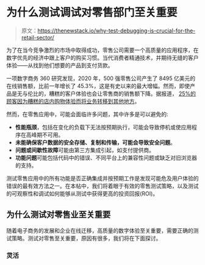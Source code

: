 # 为什么测试调试对零售部门至关重要

> 原文：<https://thenewstack.io/why-test-debugging-is-crucial-for-the-retail-sector/>

为了在当今竞争激烈的市场中取得成功，零售公司需要一个高质量的应用程序，在数字优先的经济中跟上客户的购买习惯。当代消费者精通技术，并期待无缝的客户体验——从找到他们想要的产品到支付货款。

一项数字商务 360 研究发现，2020 年，500 强零售公司产生了 8495 亿美元的在线销售额，比前一年增长了 45.3%，这是有史以来的最大增幅。然而，即使产品是无与伦比的，糟糕的客户体验也会让零售商的销售额下降。据报道， [25%的顾客因为糟糕的店内购物体验而将业务转移到其他地方](https://www.salesforce.com/content/dam/web/en_us/www/documents/datasheets/connectedshopperresearchreport.pdf)。

然而，在零售应用中，可能会面临许多问题，其中许多是可以避免的:

*   **性能瓶颈**，包括在变化的负载下无法按预期执行，可能会导致停机或使应用程序在高峰期不可用。
*   **未能确保客户数据的安全存储、复制和传输，可能会导致安全问题**。
*   **问题或间歇性故障**可能由第三方集成引起，如支付提供商。
*   **功能问题**可能包括代码中的错误、不同平台上的兼容性问题或缺乏对旧浏览器的支持。

测试零售应用中的所有功能是否正确集成并按预期工作是发现可能危及用户体验的错误的最有效方法之一。在本帖中，我们将着眼于有效的零售测试策略，以及测试的可观察性和调试如何能够从测试中获得更高的投资回报(ROI)。

## 为什么测试对零售业至关重要

随着电子商务的发展和企业在线迁移，高质量的数字体验至关重要，需要正确的测试策略。测试对零售至关重要，原因有很多，我们将在下面探讨。

### 灵活

测试提供了开发人员快速检测问题和调整现有代码库所需的灵活性。自动化测试提供了工程师保持生产力所需的快速反馈循环。由于持续集成(CI)管道，当测试失败时，工程师除了做出反应之外，什么都不用做。

### 安全性

顾客开始不愿意透露他们的个人信息。然而，零售应用程序需要这些数据来提供个性化的建议，并帮助客户做出购买决定。应用程序安全性测试有助于识别软件代码中可能被攻击者利用的缺陷和漏洞。

### 质量

在自动化测试中，覆盖范围包括新特性和早期迭代中的现有特性。这确保了旧软件功能在发生变化时仍能按预期运行。因为自动化测试可以在没有人工干预的情况下运行多次，所以它们可以保持代码质量，并帮助零售商向最终用户提供无错误的体验。

### 信心和可预测性

自动化测试验证一个特定的特性只做它想要做的事情。这确保了测试结果的一致性和一致性。它还帮助您的工程师对他们的代码库充满信心。

## 演示零售应用示例

在我们的示例[电子商务 web 应用程序](https://github.com/cuongld2/retail-importance-of-test)中，用户可以通过 Stripe 或 PayPal 支付支持购买商品。用户必须登录才能进行购买。注册新帐户需要提供用户名和密码。用户可以在主页上查看所有可用的产品。

![](img/f3f1213b172ac5dbeeebf087908298ed.png)

图 1:显示所有可用产品的主页

用户可以将产品添加到购物车中，并使用 Stripe 进行购买。

## 演示应用程序的测试

我们需要编写一些测试来确保我们的应用程序按预期工作。下面是检查“Item”和“OrderItem”的对象模型的默认值的测试:

```
from django.test import TestCase
from  ..models import Item,OrderItem

class TestMyModel(TestCase):

  def test_default_value_item(self):
 item  =  Item()
 self.assertEqual(
 item.total,  1)

  def test_default_value_order_item(self):
 item  =  OrderItem()
 self.assertEqual(
 item.quantity,  1)

```

基本上，这些测试只是检查以确保“Item”和“OrderItem”实例的默认值必须是 1。

## 将 GitHub 工作流程与远见相结合

让我们创建一个集成了 Foresight 的 GitHub 工作流文件。这将允许我们在未来监控工作流和调试测试，而不必在 GitHub 操作页面中滚动浏览大量日志。

我们已经设置了这个工作流，为主分支上的每个 pull 请求触发一个 GitHub 动作。我们添加了工作流遥测和 Foresight 测试套件的步骤，因此 Foresight 可以收集工作流和测试指标。有关详细解释，请参见[工作流程遥测和预见测试套件动作如何工作](https://docs.runforesight.com/advanced-configuration/test-kit)。

## 零售应用程序中的生产缺陷

假设你的团队发布了一个新的产品特性，而客户服务团队收到了很多投诉。顾客抱怨说，他们被迫购买每种产品的七件商品，他们不能少买。首席技术官希望立即修复这个缺陷，因为它直接影响客户的购买过程，而且购买量已经明显下降。

![](img/75f46384b6752a808f2b4621db81cd0a.png)

图 2:客户在添加新产品时面临的问题

## 借助预见修复 Bug

![](img/b9ecd42f304a12cfb0fbabbef9ff586e.png)

图 3:最近的工作流程从前瞻角度看是失败的

让我们转到 Foresight 仪表板，看看应用程序的最新版本是否有任何问题。

最新工作流运行失败。

通过查看最近工作流的细节，我们可以看到执行测试的步骤失败了。

![](img/262f7e65e6053476aabfe304126ca749.png)

图 4:由于测试执行步骤的失败，工作流失败了

单击“Tests”选项卡，查看最近的代码更改和测试状态。

![](img/c29ca9282a3e46b2ec79ab5fe3d887ce.png)

图 5:来自 Foresight 的变更影响分析捕获了代码中最近的变更

我们看到 46 行中有两行没有测试，其中一行测试失败。让我们仔细看看失败的测试。

![](img/a52bf0ff202d3dad1ee6af43ec0e6102.png)

图 6:在检查“OrderItem”默认值的测试中验证失败

这里我们看到，由于预期默认数量和实际默认数量之间的值不匹配，测试失败了。开发团队在本地测试中运行时已经意识到了这一点，但是他们认为这只是由于环境设置而导致的一个不可靠的测试，并让它溜走了。

在查看了代码更改之后，我们注意到了一些奇怪的事情。

![](img/de094b05f10cbdce3416946626a3ca4e.png)

图 7:代码更改“OrderItem”中的默认值现在被设置为 7

在“core/models.py”文件中，quantity 的默认值被意外地设置为 7，这是“OrderItem”的默认值测试失败的原因，也解释了为什么当客户购买新产品时，默认的商品数量被设置为 7。

我们可以通过将“OrderItem”模型的默认值改为 1 来修复这个错误。在将这一变更部署到生产环境之后，我们注意到工作流现在已经通过了。

![](img/d5a3fed35b6e8206c3523b59e1e301e9.png)

图 8:修复之后，工作流现在已经通过了

现在问题已经解决，顾客可以少买一件商品。

## 简化监控和调试

Foresight 使监控和调试工作流变得轻而易举，其功能包括工作流亮点、工作流指标、代码捕获更改以及测试过程中每一步的细节。[在这里报名前瞻](https://app.runforesight.com/signup)。

<svg xmlns:xlink="http://www.w3.org/1999/xlink" viewBox="0 0 68 31" version="1.1"><title>Group</title> <desc>Created with Sketch.</desc></svg>